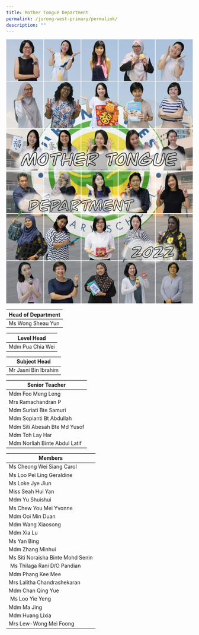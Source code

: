 ```yaml
---
title: Mother Tongue Department
permalink: /jurong-west-primary/permalink/
description: ""
---
```



  ![MTL](/images/MTL2022.jpg)

| Head of Department |
| --- |
| Ms Wong Sheau Yun |

  

| Level Head |
| --- |
| Mdm Pua Chia Wei |

  

| Subject Head |
| --- |
| Mr Jasni Bin Ibrahim |

| Senior Teacher |
| --- |
| Mdm Foo Meng Leng |
| Mrs Ramachandran P |
| Mdm Suriati Bte Samuri |
| Mdm Sopianti Bt Abdullah  
| Mdm Siti Abesah Bte Md Yusof  
| Mdm Toh Lay Har  
| Mdm Norliah Binte Abdul Latif  


| Members |
| --- |
| Ms Cheong Wei Siang Carol  
| Ms Loo Pei Ling Geraldine  
| Ms Loke Jye Jiun  
| Miss Seah Hui Yan  
| Mdm Yu Shuishui   
| Ms Chew You Mei Yvonne 
| Mdm Ooi Min Duan 
| Mdm Wang Xiaosong   
| Mdm Xia Lu 
| Ms Yan Bing  
| Mdm Zhang Minhui 
| Ms Siti Noraisha Binte Mohd Senin 
| Ms Thilaga Rani D/O Pandian
| Mdm Phang Kee Mee 
| Mrs Lalitha Chandrashekaran
| Mdm Chan Qing Yue 
| Ms Loo Yie Yeng  
| Mdm Ma Jing  
| Mdm Huang Lixia
| Mrs Lew-Wong Mei Foong